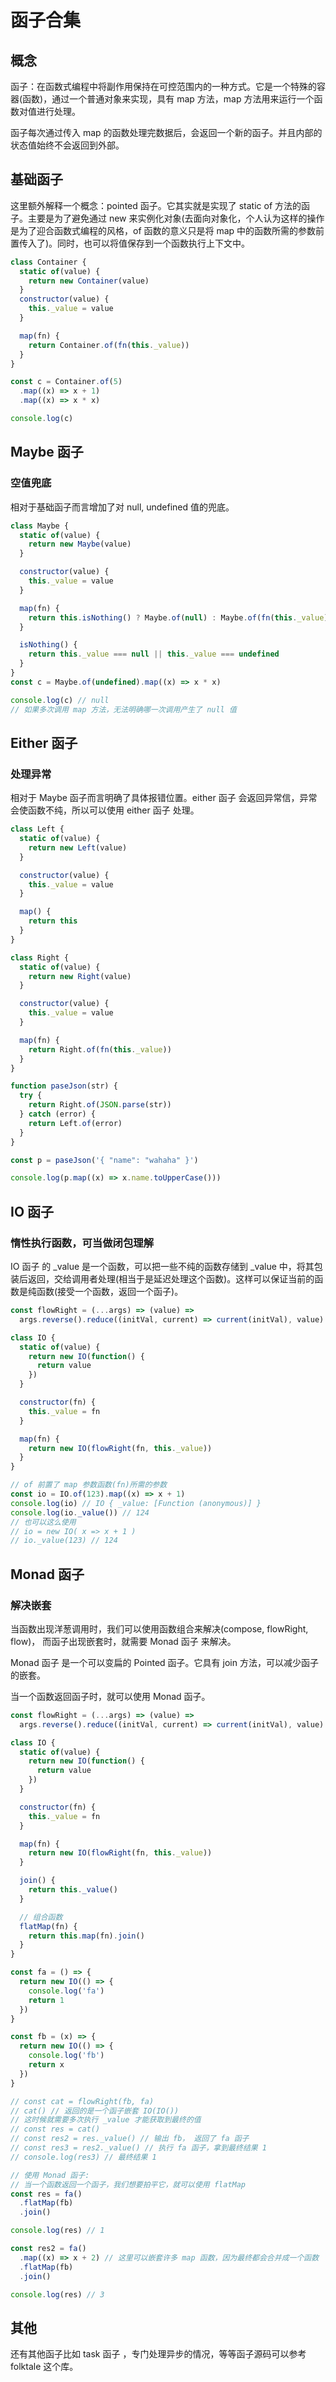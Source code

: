 # 函子合集

## 概念

函子：在函数式编程中将副作用保持在可控范围内的一种方式。它是一个特殊的容器(函数)，通过一个普通对象来实现，具有 map 方法，map 方法用来运行一个函数对值进行处理。

函子每次通过传入 map 的函数处理完数据后，会返回一个新的函子。并且内部的状态值始终不会返回到外部。

## 基础函子

这里额外解释一个概念：pointed 函子。它其实就是实现了 static of 方法的函子。主要是为了避免通过 new 来实例化对象(去面向对象化，个人认为这样的操作是为了迎合函数式编程的风格，of 函数的意义只是将 map 中的函数所需的参数前置传入了)。同时，也可以将值保存到一个函数执行上下文中。

```js
class Container {
  static of(value) {
    return new Container(value)
  }
  constructor(value) {
    this._value = value
  }

  map(fn) {
    return Container.of(fn(this._value))
  }
}

const c = Container.of(5)
  .map((x) => x + 1)
  .map((x) => x * x)

console.log(c)
```

## Maybe 函子

### 空值兜底

相对于基础函子而言增加了对 null, undefined 值的兜底。

```js
class Maybe {
  static of(value) {
    return new Maybe(value)
  }

  constructor(value) {
    this._value = value
  }

  map(fn) {
    return this.isNothing() ? Maybe.of(null) : Maybe.of(fn(this._value))
  }

  isNothing() {
    return this._value === null || this._value === undefined
  }
}
const c = Maybe.of(undefined).map((x) => x * x)

console.log(c) // null
// 如果多次调用 map 方法，无法明确哪一次调用产生了 null 值
```

## Either 函子

### 处理异常

相对于 Maybe 函子而言明确了具体报错位置。either 函子 会返回异常信，异常会使函数不纯，所以可以使用 either 函子 处理。

```js
class Left {
  static of(value) {
    return new Left(value)
  }

  constructor(value) {
    this._value = value
  }

  map() {
    return this
  }
}

class Right {
  static of(value) {
    return new Right(value)
  }

  constructor(value) {
    this._value = value
  }

  map(fn) {
    return Right.of(fn(this._value))
  }
}

function paseJson(str) {
  try {
    return Right.of(JSON.parse(str))
  } catch (error) {
    return Left.of(error)
  }
}

const p = paseJson('{ "name": "wahaha" }')

console.log(p.map((x) => x.name.toUpperCase()))
```

## IO 函子

### 惰性执行函数，可当做闭包理解

IO 函子 的 \_value 是一个函数，可以把一些不纯的函数存储到 \_value 中，将其包装后返回，交给调用者处理(相当于是延迟处理这个函数)。这样可以保证当前的函数是纯函数(接受一个函数，返回一个函子)。

```js
const flowRight = (...args) => (value) =>
  args.reverse().reduce((initVal, current) => current(initVal), value)

class IO {
  static of(value) {
    return new IO(function() {
      return value
    })
  }

  constructor(fn) {
    this._value = fn
  }

  map(fn) {
    return new IO(flowRight(fn, this._value))
  }
}

// of 前置了 map 参数函数(fn)所需的参数
const io = IO.of(123).map((x) => x + 1)
console.log(io) // IO { _value: [Function (anonymous)] }
console.log(io._value()) // 124
// 也可以这么使用
// io = new IO( x => x + 1 )
// io._value(123) // 124
```

## Monad 函子

### 解决嵌套

当函数出现洋葱调用时，我们可以使用函数组合来解决(compose, flowRight, flow)，
而函子出现嵌套时，就需要 Monad 函子 来解决。

Monad 函子 是一个可以变扁的 Pointed 函子。它具有 join 方法，可以减少函子的嵌套。

当一个函数返回函子时，就可以使用 Monad 函子。

```js
const flowRight = (...args) => (value) =>
  args.reverse().reduce((initVal, current) => current(initVal), value)

class IO {
  static of(value) {
    return new IO(function() {
      return value
    })
  }

  constructor(fn) {
    this._value = fn
  }

  map(fn) {
    return new IO(flowRight(fn, this._value))
  }

  join() {
    return this._value()
  }

  // 组合函数
  flatMap(fn) {
    return this.map(fn).join()
  }
}

const fa = () => {
  return new IO(() => {
    console.log('fa')
    return 1
  })
}

const fb = (x) => {
  return new IO(() => {
    console.log('fb')
    return x
  })
}

// const cat = flowRight(fb, fa)
// cat() // 返回的是一个函子嵌套 IO(IO())
// 这时候就需要多次执行 _value 才能获取到最终的值
// const res = cat()
// const res2 = res._value() // 输出 fb， 返回了 fa 函子
// const res3 = res2._value() // 执行 fa 函子，拿到最终结果 1
// console.log(res3) // 最终结果 1

// 使用 Monad 函子:
// 当一个函数返回一个函子，我们想要拍平它，就可以使用 flatMap
const res = fa()
  .flatMap(fb)
  .join()

console.log(res) // 1

const res2 = fa()
  .map((x) => x + 2) // 这里可以嵌套许多 map 函数，因为最终都会合并成一个函数
  .flatMap(fb)
  .join()

console.log(res) // 3
```

## 其他

还有其他函子比如 task 函子 ，专门处理异步的情况，等等函子源码可以参考 folktale 这个库。
